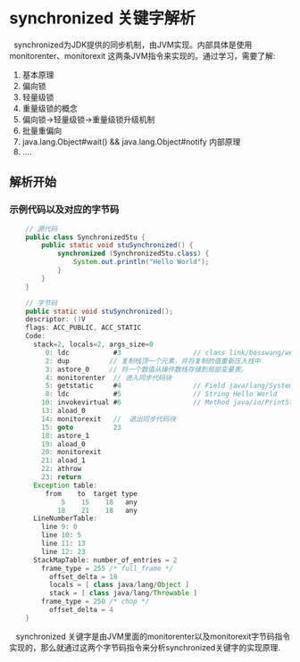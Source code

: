 # synchronized 关键字解析
&nbsp;&nbsp;synchronized为JDK提供的同步机制，由JVM实现。内部具体是使用monitorenter、monitorexit 这两条JVM指令来实现的。通过学习，需要了解:
1. 基本原理
2. 偏向锁
3. 轻量级锁
4. 重量级锁的概念
5. 偏向锁->轻量级锁->重量级锁升级机制
6. 批量重偏向
7. java.lang.Object#wait() && java.lang.Object#notify 内部原理
8. ....

## 解析开始
### 示例代码以及对应的字节码
```java
    // 源代码
    public class SynchronizedStu {
        public static void stuSynchronized() {
            synchronized (SynchronizedStu.class) {
                System.out.println("Hello World");
            }
        }
    }

    // 字节码
    public static void stuSynchronized();
    descriptor: ()V
    flags: ACC_PUBLIC, ACC_STATIC
    Code:
      stack=2, locals=2, args_size=0
         0: ldc           #3                  // class link/bosswang/wei/SynchronizedStu  将该常量加载操作数栈。
         2: dup          // 复制栈顶一个元素，并将复制的值重新压入栈中
         3: astore_0     // 将一个数值从操作数栈存储到局部变量表。
         4: monitorenter  // 进入同步代码块
         5: getstatic     #4                  // Field java/lang/System.out:Ljava/io/PrintStream;
         8: ldc           #5                  // String Hello World
        10: invokevirtual #6                  // Method java/io/PrintStream.println:(Ljava/lang/String;)V
        13: aload_0
        14: monitorexit   //  退出同步代码块
        15: goto          23
        18: astore_1
        19: aload_0
        20: monitorexit
        21: aload_1
        22: athrow
        23: return
      Exception table:
         from    to  target type
             5    15    18   any
            18    21    18   any
      LineNumberTable:
        line 9: 0
        line 10: 5
        line 11: 13
        line 12: 23
      StackMapTable: number_of_entries = 2
        frame_type = 255 /* full_frame */
          offset_delta = 18
          locals = [ class java/lang/Object ]
          stack = [ class java/lang/Throwable ]
        frame_type = 250 /* chop */
          offset_delta = 4
    }
```

&nbsp;&nbsp; synchronized 关键字是由JVM里面的monitorenter以及monitorexit字节码指令实现的，那么就通过这两个字节码指令来分析synchronized关键字的实现原理.
